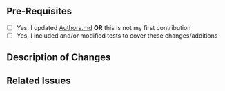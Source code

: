 ## Pre-Requisites
- [ ] Yes, I updated [Authors.md](./Authors.md) **OR** this is not my first contribution
- [ ] Yes, I included and/or modified tests to cover these changes/additions

## Description of Changes
<!-- Enter a description of what this PR adds/changes -->

## Related Issues
<!-- Include a list and brief description of any tracked issues -->
<!-- e.g., "Fixes #123 - A bug that crashes the app" -->
<!-- NOTE: Each bugfix needs to use the "Fixes" or "Closes" and needs to be on its own line -->
